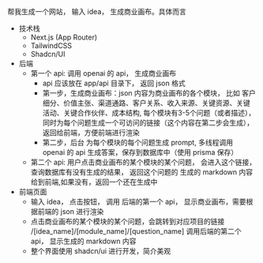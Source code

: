 帮我生成一个网站， 输入 idea， 生成商业画布。具体而言

- 技术栈
  - Next.js (App Router)
  - TailwindCSS
  - Shadcn/UI
- 后端
  - 第一个 api: 调用 openai 的 api， 生成商业画布
    - api 应该放在 app/api 目录下， 返回 json 格式
    - 第一步，生成商业画布：json 内容为商业画布的各个模块， 比如 客户细分、价值主张、渠道通路、客户关系、收入来源、关键资源、关键活动、关键合作伙伴、成本结构, 每个模块有3-5个问题（或者描述），同时为每个问题生成一个可访问的链接（这个内容在第二步会生成），返回给前端，方便前端进行渲染
    - 第二步，后台 为每个模块的每个问题生成 prompt, 多线程调用 openai 的 api 生成答案，保存到数据库中（使用 prisma 保存）
  - 第二个 api: 用户点击商业画布的某个模块的某个问题， 会进入这个链接，查询数据库有没有生成的结果， 返回这个问题的 生成的 markdown 内容给到前端,如果没有，返回一个还在生成中
- 前端页面
    - 输入 idea， 点击按钮， 调用 后端的第一个 api， 显示商业画布，需要根据前端的 json 进行渲染
    - 点击商业画布的某个模块的某个问题，会跳转到对应项目的链接 /[idea_name]/[module_name]/[question_name] 调用后端的第二个 api， 显示生成的 markdown 内容
    - 整个界面使用 shadcn/ui 进行开发，简介美观